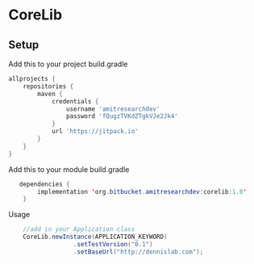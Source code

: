 # CoreLib

## Setup


Add this to your project build.gradle
``` gradle
allprojects {
    repositories {
        maven {
            credentials {
                username 'amitresearchdev'
                password 'fQugzTVKdZTgkVJe2Jk4'
            }
            url 'https://jitpack.io'
        }
    }
}
```
Add this to your module build.gradle

```java
   dependencies {
        implementation 'org.bitbucket.amitresearchdev:corelib:1.0'
    }

```

Usage

```java
	//add in your Application class
    CoreLib.newInstance(APPLICATION_KEYWORD)
                  .setTestVersion("0.1")
                  .setBaseUrl("http://dennislab.com");

```